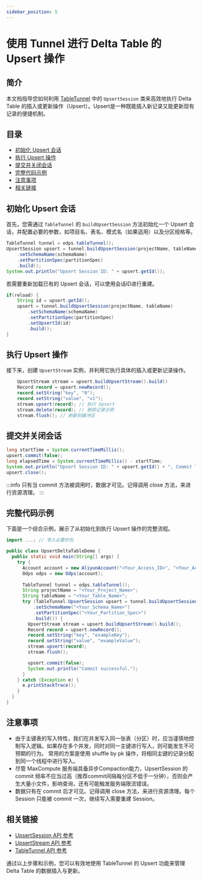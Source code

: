 ```yaml
---
sidebar_position: 5
---
```


# 使用 Tunnel 进行 Delta Table 的 Upsert 操作

## 简介
本文档指导您如何利用 [TableTunnel](../api-reference/tunnel/TableTunnel.md) 中的 `UpsertSession` 类来高效地执行 Delta Table 的插入或更新操作（Upsert）。Upsert是一种既能插入新记录又能更新现有记录的便捷机制。

## 目录
- [初始化 Upsert 会话](#初始化-upsert-会话)
- [执行 Upsert 操作](#执行-upsert-操作)
- [提交并关闭会话](#提交并关闭会话)
- [完整代码示例](#完整代码示例)
- [注意事项](#注意事项)
- [相关链接](#相关链接)

## 初始化 Upsert 会话
首先，您需通过 `TableTunnel` 的 `buildUpsertSession` 方法初始化一个 Upsert 会话，并配置必要的参数，如项目名、表名、模式名（如果适用）以及分区规格等。
```java
TableTunnel tunnel = odps.tableTunnel();
UpsertSession upsert = tunnel.buildUpsertSession(projectName, tableName)
    .setSchemaName(schemaName)
    .setPartitionSpec(partitionSpec)
    .build();
System.out.println("Upsert Session ID: " + upsert.getId());
```
若需要重新加载已有的 Upsert 会话，可以使用会话ID进行重建。
```java
if(reload) {
    String id = upsert.getId();
    upsert = tunnel.buildUpsertSession(projectName, tableName)
        .setSchemaName(schemaName)
        .setPartitionSpec(partitionSpec)
        .setUpsertId(id)
        .build();
}
```

## 执行 Upsert 操作
接下来，创建 `UpsertStream` 实例，并利用它执行具体的插入或更新记录操作。
```java
    UpsertStream stream = upsert.buildUpsertStream().build()
    Record record = upsert.newRecord();
    record.setString("key", "0");
    record.setString("value", "v1");
    stream.upsert(record); // 执行 Upsert
    stream.delete(record); // 删除记录示例
    stream.flush(); // 刷新到缓冲区
```

## 提交并关闭会话
```java
long startTime = System.currentTimeMillis();
upsert.commit(false);
long elapsedTime = System.currentTimeMillis() - startTime;
System.out.println("Upsert Session ID: " + upsert.getId() + ", Commit Time: " + elapsedTime + "ms");
upsert.close();
```

:::info
只有当 commit 方法被调用时，数据才可见。记得调用 close 方法，来进行资源清理。
:::

## 完整代码示例
下面是一个综合示例，展示了从初始化到执行 Upsert 操作的完整流程。
```java
import ...; // 导入必要的包

public class UpsertDeltaTableDemo {
  public static void main(String[] args) {
    try {
      Account account = new AliyunAccount("<Your_Access_ID>", "<Your_Access_Key>");
      Odps odps = new Odps(account);
      
      TableTunnel tunnel = odps.tableTunnel();
      String projectName = "<Your_Project_Name>";
      String tableName = "<Your_Table_Name>";
      try (TableTunnel.UpsertSession upsert = tunnel.buildUpsertSession(projectName, tableName)
          .setSchemaName("<Your_Schema_Name>")
          .setPartitionSpec("<Your_Partition_Spec>")
          .build()) {
        UpsertStream stream = upsert.buildUpsertStream().build();
        Record record = upsert.newRecord();
        record.setString("key", "exampleKey");
        record.setString("value", "exampleValue");
        stream.upsert(record);
        stream.flush();

        upsert.commit(false);
        System.out.println("Commit successful.");
      }
    } catch (Exception e) {
      e.printStackTrace();
    }
  }
}
```

## 注意事项
- 由于主键表的写入特性，我们在并发写入同一张表（分区）时，应当谨慎地控制写入逻辑。如果存在多个并发，同时对同一主键进行写入，则可能发生不可预期的行为。
常用的方案是使用 shuffle by pk 操作，将相同主键的记录分配到同一个线程中进行写入。
- 尽管 MaxCompute 服务端具备异步Compaction能力，UpsertSession 的 commit
  频率不应当过高（推荐commit间隔每分区不低于一分钟），否则会产生大量小文件，影响查询，还有可能触发服务端限流错误。
- 数据只有在 commit 后才可见。记得调用 close 方法，来进行资源清理。每个 Session 只能被 commit 一次，继续写入需要重建 Session。

## 相关链接
- [UpsertSession API 参考](../api-reference/tunnel/UpsertSession.md)
- [UpsertStream API 参考](../api-reference/tunnel/UpsertStream.md)
- [TableTunnel API 参考](../api-reference/tunnel/TableTunnel.md)

通过以上步骤和示例，您可以有效地使用 TableTunnel 的 Upsert 功能来管理 Delta Table 的数据插入与更新。